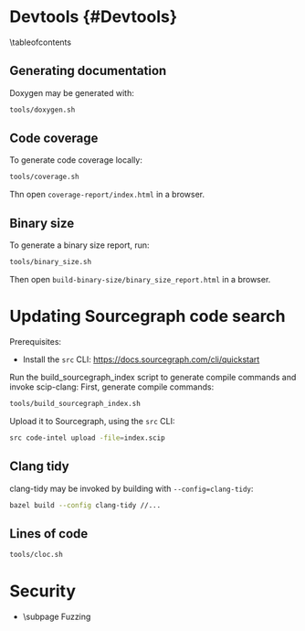 # Devtools {#Devtools}

\tableofcontents

## Generating documentation

Doxygen may be generated with:

```sh
tools/doxygen.sh
```

## Code coverage

To generate code coverage locally:

```sh
tools/coverage.sh
```

Thn open `coverage-report/index.html` in a browser.

## Binary size

To generate a binary size report, run:

```sh
tools/binary_size.sh
```

Then open `build-binary-size/binary_size_report.html` in a browser.

# Updating Sourcegraph code search

Prerequisites:

- Install the `src` CLI: https://docs.sourcegraph.com/cli/quickstart

Run the build_sourcegraph_index script to generate compile commands and invoke scip-clang:
First, generate compile commands:

```sh
tools/build_sourcegraph_index.sh
```

Upload it to Sourcegraph, using the `src` CLI:

```sh
src code-intel upload -file=index.scip
```

## Clang tidy

clang-tidy may be invoked by building with `--config=clang-tidy`:

```sh
bazel build --config clang-tidy //...
```

## Lines of code

```sh
tools/cloc.sh
```

# Security

- \subpage Fuzzing
